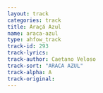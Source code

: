```yaml
---
layout: track
categories: track
title: Araçá Azul
name: araca-azul
type: ahfow_track
track-id: 293
track-lyrics: 
track-author: Caetano Veloso
track-sort: "ARACA AZUL"
track-alpha: A
track-original: 
---
```

